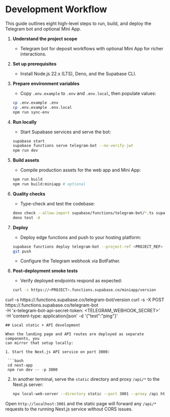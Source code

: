 # Development Workflow

This guide outlines eight high-level steps to run, build, and deploy the
Telegram bot and optional Mini App.

1. **Understand the project scope**
   - Telegram bot for deposit workflows with optional Mini App for richer
     interactions.

2. **Set up prerequisites**
   - Install Node.js 22.x (LTS), Deno, and the Supabase CLI.

3. **Prepare environment variables**
   - Copy `.env.example` to `.env` and `.env.local`, then populate values:
   ```bash
   cp .env.example .env
   cp .env.example .env.local
   npm run sync-env
   ```

4. **Run locally**
   - Start Supabase services and serve the bot:
   ```bash
   supabase start
   supabase functions serve telegram-bot --no-verify-jwt
   npm run dev
   ```

5. **Build assets**
   - Compile production assets for the web app and Mini App:
   ```bash
   npm run build
   npm run build:miniapp # optional
   ```

6. **Quality checks**
   - Type-check and test the codebase:
   ```bash
   deno check --allow-import supabase/functions/telegram-bot/*.ts supabase/functions/telegram-bot/**/*.ts
   deno test -A
   ```

7. **Deploy**
   - Deploy edge functions and push to your hosting platform:
   ```bash
   supabase functions deploy telegram-bot --project-ref <PROJECT_REF>
   git push
   ```
   - Configure the Telegram webhook via BotFather.

8. **Post-deployment smoke tests**
   - Verify deployed endpoints respond as expected:
   ```bash
   curl -s https://<PROJECT>.functions.supabase.co/miniapp/version
   ```

curl -s https://<PROJECT>.functions.supabase.co/telegram-bot/version curl -s -X
POST https://<PROJECT>.functions.supabase.co/telegram-bot\
-H 'x-telegram-bot-api-secret-token: <TELEGRAM_WEBHOOK_SECRET>'\
-H 'content-type: application/json' -d '{"test":"ping"}'

````
## Local static + API development

When the landing page and API routes are deployed as separate components, you
can mirror that setup locally:

1. Start the Next.js API service on port 3000:

 ```bash
 cd next-app
 npm run dev -- -p 3000
````

2. In another terminal, serve the `static` directory and proxy `/api/*` to the
   Next.js server:

   ```bash
   npx local-web-server --directory static --port 3001 --proxy /api http://localhost:3000/api
   ```

Open `http://localhost:3001` and the static page will forward any `/api/*`
requests to the running Next.js service without CORS issues.
